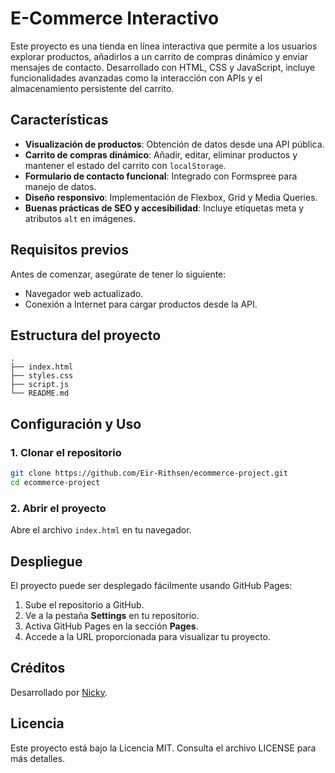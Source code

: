 # E-Commerce Interactivo

Este proyecto es una tienda en línea interactiva que permite a los usuarios explorar productos, añadirlos a un carrito de compras dinámico y enviar mensajes de contacto. Desarrollado con HTML, CSS y JavaScript, incluye funcionalidades avanzadas como la interacción con APIs y el almacenamiento persistente del carrito.

## Características

- **Visualización de productos**: Obtención de datos desde una API pública.
- **Carrito de compras dinámico**: Añadir, editar, eliminar productos y mantener el estado del carrito con `localStorage`.
- **Formulario de contacto funcional**: Integrado con Formspree para manejo de datos.
- **Diseño responsivo**: Implementación de Flexbox, Grid y Media Queries.
- **Buenas prácticas de SEO y accesibilidad**: Incluye etiquetas meta y atributos `alt` en imágenes.

## Requisitos previos

Antes de comenzar, asegúrate de tener lo siguiente:

- Navegador web actualizado.
- Conexión a Internet para cargar productos desde la API.

## Estructura del proyecto

```
.
├── index.html
├── styles.css
├── script.js
└── README.md
```

## Configuración y Uso

### 1. Clonar el repositorio

```bash
git clone https://github.com/Eir-Rithsen/ecommerce-project.git
cd ecommerce-project
```
### 2. Abrir el proyecto

Abre el archivo `index.html` en tu navegador.

## Despliegue

El proyecto puede ser desplegado fácilmente usando GitHub Pages:

1. Sube el repositorio a GitHub.
2. Ve a la pestaña **Settings** en tu repositorio.
3. Activa GitHub Pages en la sección **Pages**.
4. Accede a la URL proporcionada para visualizar tu proyecto.

## Créditos

Desarrollado por [Nicky](https://github.com/Eir-Rithsen).

## Licencia

Este proyecto está bajo la Licencia MIT. Consulta el archivo LICENSE para más detalles.
